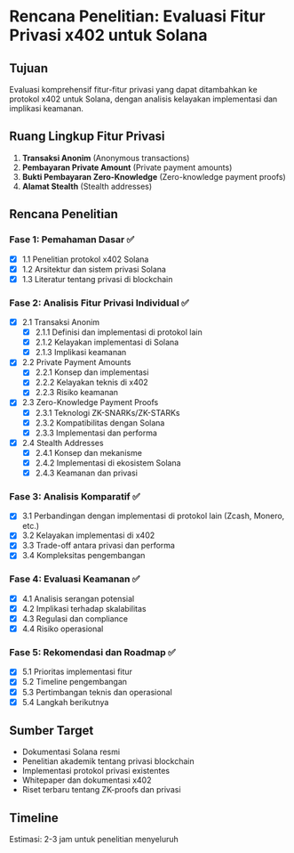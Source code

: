 # Rencana Penelitian: Evaluasi Fitur Privasi x402 untuk Solana

## Tujuan
Evaluasi komprehensif fitur-fitur privasi yang dapat ditambahkan ke protokol x402 untuk Solana, dengan analisis kelayakan implementasi dan implikasi keamanan.

## Ruang Lingkup Fitur Privasi
1. **Transaksi Anonim** (Anonymous transactions)
2. **Pembayaran Private Amount** (Private payment amounts)
3. **Bukti Pembayaran Zero-Knowledge** (Zero-knowledge payment proofs)
4. **Alamat Stealth** (Stealth addresses)

## Rencana Penelitian

### Fase 1: Pemahaman Dasar ✅
- [x] 1.1 Penelitian protokol x402 Solana
- [x] 1.2 Arsitektur dan sistem privasi Solana
- [x] 1.3 Literatur tentang privasi di blockchain

### Fase 2: Analisis Fitur Privasi Individual ✅
- [x] 2.1 Transaksi Anonim
  - [x] 2.1.1 Definisi dan implementasi di protokol lain
  - [x] 2.1.2 Kelayakan implementasi di Solana
  - [x] 2.1.3 Implikasi keamanan
- [x] 2.2 Private Payment Amounts
  - [x] 2.2.1 Konsep dan implementasi
  - [x] 2.2.2 Kelayakan teknis di x402
  - [x] 2.2.3 Risiko keamanan
- [x] 2.3 Zero-Knowledge Payment Proofs
  - [x] 2.3.1 Teknologi ZK-SNARKs/ZK-STARKs
  - [x] 2.3.2 Kompatibilitas dengan Solana
  - [x] 2.3.3 Implementasi dan performa
- [x] 2.4 Stealth Addresses
  - [x] 2.4.1 Konsep dan mekanisme
  - [x] 2.4.2 Implementasi di ekosistem Solana
  - [x] 2.4.3 Keamanan dan privasi

### Fase 3: Analisis Komparatif ✅
- [x] 3.1 Perbandingan dengan implementasi di protokol lain (Zcash, Monero, etc.)
- [x] 3.2 Kelayakan implementasi di x402
- [x] 3.3 Trade-off antara privasi dan performa
- [x] 3.4 Kompleksitas pengembangan

### Fase 4: Evaluasi Keamanan ✅
- [x] 4.1 Analisis serangan potensial
- [x] 4.2 Implikasi terhadap skalabilitas
- [x] 4.3 Regulasi dan compliance
- [x] 4.4 Risiko operasional

### Fase 5: Rekomendasi dan Roadmap ✅
- [x] 5.1 Prioritas implementasi fitur
- [x] 5.2 Timeline pengembangan
- [x] 5.3 Pertimbangan teknis dan operasional
- [x] 5.4 Langkah berikutnya

## Sumber Target
- Dokumentasi Solana resmi
- Penelitian akademik tentang privasi blockchain
- Implementasi protokol privasi existentes
- Whitepaper dan dokumentasi x402
- Riset terbaru tentang ZK-proofs dan privasi

## Timeline
Estimasi: 2-3 jam untuk penelitian menyeluruh
